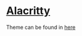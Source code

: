 # [Alacritty](https://github.com/alacritty)

Theme can be found in [here](https://github.com/alacritty/alacritty-theme)
